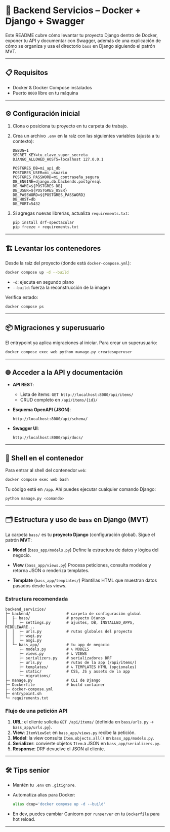# 🚀 Backend Servicios – Docker + Django + Swagger

Este README cubre cómo levantar tu proyecto Django dentro de Docker, exponer tu API y documentar con Swagger, además de una explicación de cómo se organiza y usa el directorio `bass` en Django siguiendo el patrón MVT.

---

## 📋 Requisitos

* Docker & Docker Compose instalados
* Puerto `8000` libre en tu máquina

---

## ⚙️ Configuración inicial

1. Clona o posiciona tu proyecto en tu carpeta de trabajo.

2. Crea un archivo `.env` en la raíz con las siguientes variables (ajusta a tu contexto):

   ```dotenv
   DEBUG=1
   SECRET_KEY=tu_clave_super_secreta
   DJANGO_ALLOWED_HOSTS=localhost 127.0.0.1

   POSTGRES_DB=mi_api_db
   POSTGRES_USER=mi_usuario
   POSTGRES_PASSWORD=mi_contraseña_segura
   DB_ENGINE=django.db.backends.postgresql
   DB_NAME=${POSTGRES_DB}
   DB_USER=${POSTGRES_USER}
   DB_PASSWORD=${POSTGRES_PASSWORD}
   DB_HOST=db
   DB_PORT=5432
   ```

3. Si agregas nuevas librerías, actualiza `requirements.txt`:

   ```bash
   pip install drf-spectacular
   pip freeze > requirements.txt
   ```

---

## 🏗️ Levantar los contenedores

Desde la raíz del proyecto (donde está `docker-compose.yml`):

```bash
docker compose up -d --build
```

* `-d`: ejecuta en segundo plano
* `--build`: fuerza la reconstrucción de la imagen

Verifica estado:

```bash
docker compose ps
```

---

## 📦 Migraciones y superusuario

El entrypoint ya aplica migraciones al iniciar. Para crear un superusuario:

```bash
docker compose exec web python manage.py createsuperuser
```

---

## 🌐 Acceder a la API y documentación

* **API REST**:

  * Lista de ítems: `GET http://localhost:8000/api/items/`
  * CRUD completo en `/api/items/{id}/`

* **Esquema OpenAPI (JSON)**:

  ```
  http://localhost:8000/api/schema/
  ```

* **Swagger UI**:

  ```
  http://localhost:8000/api/docs/
  ```

---

## 🐚 Shell en el contenedor

Para entrar al shell del contenedor `web`:

```bash
docker compose exec web bash
```

Tu código está en `/app`. Ahí puedes ejecutar cualquier comando Django:

```bash
python manage.py <comando>
```

---

## 🗂️ Estructura y uso de `bass` en Django (MVT)

La carpeta `bass/` es tu **proyecto Django** (configuración global). Sigue el patrón **MVT**:

* **Model** (`bass_app/models.py`)
  Define la estructura de datos y lógica del negocio.

* **View** (`bass_app/views.py`)
  Procesa peticiones, consulta modelos y retorna JSON o renderiza templates.

* **Template** (`bass_app/templates/`)
  Plantillas HTML que muestran datos pasados desde las views.

### Estructura recomendada

```text
backend_servicios/
├─ backend/                # carpeta de configuración global
│  ├─ bass/                # proyecto Django
│  │  ├─ settings.py       # ajustes, DB, INSTALLED_APPS, MIDDLEWARE...
│  │  ├─ urls.py           # rutas globales del proyecto
│  │  ├─ wsgi.py
│  │  └─ asgi.py
│  └─ bass_app/            # tu app de negocio
│     ├─ models.py         # ↳ MODELS
│     ├─ views.py          # ↳ VIEWS
│     ├─ serializers.py    # serializadores DRF
│     ├─ urls.py           # rutas de la app (/api/items/)
│     ├─ templates/        # ↳ TEMPLATES HTML (opcionales)
│     ├─ static/           # CSS, JS y assets de la app
│     └─ migrations/
├─ manage.py               # CLI de Django
├─ Dockerfile              # build container
├─ docker-compose.yml
├─ entrypoint.sh
└─ requirements.txt
```

### Flujo de una petición API

1. **URL**: el cliente solicita `GET /api/items/` (definida en `bass/urls.py` → `bass_app/urls.py`).
2. **View**: `ItemViewSet` en `bass_app/views.py` recibe la petición.
3. **Model**: la view consulta `Item.objects.all()` en `bass_app/models.py`.
4. **Serializer**: convierte objetos `Item` a JSON en `bass_app/serializers.py`.
5. **Response**: DRF devuelve el JSON al cliente.

---

## 🛠️ Tips senior

* Mantén tu `.env` en `.gitignore`.
* Automatiza alias para Docker:

  ```bash
  alias dcup='docker compose up -d --build'
  ```
* En dev, puedes cambiar Gunicorn por `runserver` en tu `Dockerfile` para hot reload.

---

